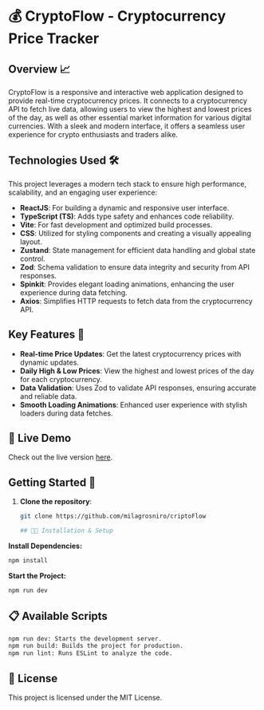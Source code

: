 # 💰 CryptoFlow - Cryptocurrency Price Tracker

## Overview 📈

CryptoFlow is a responsive and interactive web application designed to provide real-time cryptocurrency prices. It connects to a cryptocurrency API to fetch live data, allowing users to view the highest and lowest prices of the day, as well as other essential market information for various digital currencies. With a sleek and modern interface, it offers a seamless user experience for crypto enthusiasts and traders alike.

## Technologies Used 🛠️

This project leverages a modern tech stack to ensure high performance, scalability, and an engaging user experience:

- **ReactJS**: For building a dynamic and responsive user interface.
- **TypeScript (TS)**: Adds type safety and enhances code reliability.
- **Vite**: For fast development and optimized build processes.
- **CSS**: Utilized for styling components and creating a visually appealing layout.
- **Zustand**: State management for efficient data handling and global state control.
- **Zod**: Schema validation to ensure data integrity and security from API responses.
- **Spinkit**: Provides elegant loading animations, enhancing the user experience during data fetching.
- **Axios**: Simplifies HTTP requests to fetch data from the cryptocurrency API.

## Key Features 🌟

- **Real-time Price Updates**: Get the latest cryptocurrency prices with dynamic updates.
- **Daily High & Low Prices**: View the highest and lowest prices of the day for each cryptocurrency.
- **Data Validation**: Uses Zod to validate API responses, ensuring accurate and reliable data.
- **Smooth Loading Animations**: Enhanced user experience with stylish loaders during data fetches.

## 🚀 Live Demo

Check out the live version [here](https://66f5a605576d5e20703bb3c4--radiant-salamander-2fe2e0.netlify.app/).

## Getting Started 🚀

1. **Clone the repository**:
   ```bash
   git clone https://github.com/milagrosniro/criptoFlow

   ## 🧑‍💻 Installation & Setup

**Install Dependencies:**

```bash
npm install
```
**Start the Project:**

```bash
npm run dev

```
## 📋 Available Scripts
```bash
npm run dev: Starts the development server.
npm run build: Builds the project for production.
npm run lint: Runs ESLint to analyze the code.

 ```

## 📝 License
This project is licensed under the MIT License.

